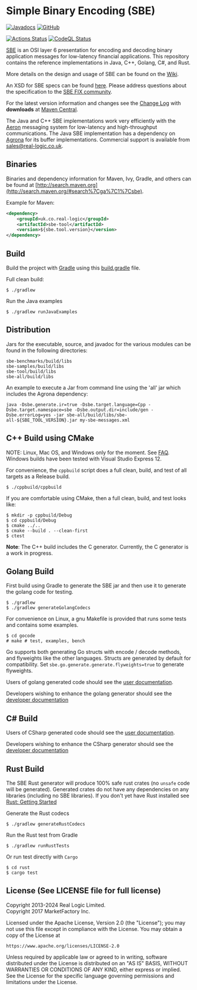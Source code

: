 Simple Binary Encoding (SBE)
============================

[![Javadocs](https://www.javadoc.io/badge/uk.co.real-logic/sbe-tool.svg)](https://www.javadoc.io/doc/uk.co.real-logic/sbe-tool)
[![GitHub](https://img.shields.io/github/license/real-logic/simple-binary-encoding.svg)](https://github.com/real-logic/simple-binary-encoding/blob/master/LICENSE)

[![Actions Status](https://github.com/real-logic/simple-binary-encoding/workflows/Continuous%20Integration/badge.svg)](https://github.com/real-logic/simple-binary-encoding/actions)
[![CodeQL Status](https://github.com/real-logic/simple-binary-encoding/workflows/CodeQL/badge.svg)](https://github.com/real-logic/simple-binary-encoding/actions)

[SBE](https://github.com/FIXTradingCommunity/fix-simple-binary-encoding) is an OSI layer 6 presentation for 
encoding and decoding binary application messages for low-latency financial applications. This repository contains 
the reference implementations in Java, C++, Golang, C#, and Rust.

More details on the design and usage of SBE can be found on the [Wiki](https://github.com/real-logic/simple-binary-encoding/wiki).

An XSD for SBE specs can be found
[here](https://github.com/real-logic/simple-binary-encoding/blob/master/sbe-tool/src/main/resources/fpl/sbe.xsd). Please address questions about the specification to the [SBE FIX community](https://github.com/FIXTradingCommunity/fix-simple-binary-encoding).

For the latest version information and changes see the [Change Log](https://github.com/real-logic/simple-binary-encoding/wiki/Change-Log) with **downloads** at [Maven Central](http://search.maven.org/#search%7Cga%7C1%7Csbe). 

The Java and C++ SBE implementations work very efficiently with the [Aeron](https://github.com/real-logic/aeron)
messaging system for low-latency and high-throughput communications. The Java SBE implementation has a dependency on
[Agrona](https://github.com/real-logic/agrona) for its buffer implementations. Commercial support is available from
[sales@real-logic.co.uk](mailto:sales@real-logic.co.uk?subject=SBE).

Binaries
--------
Binaries and dependency information for Maven, Ivy, Gradle, and others can be found at 
[http://search.maven.org](http://search.maven.org/#search%7Cga%7C1%7Csbe).

Example for Maven:

```xml
<dependency>
    <groupId>uk.co.real-logic</groupId>
    <artifactId>sbe-tool</artifactId>
    <version>${sbe.tool.version}</version>
</dependency>
```

Build
-----

Build the project with [Gradle](http://gradle.org/) using this [build.gradle](https://github.com/real-logic/simple-binary-encoding/blob/master/build.gradle) file.

Full clean build:

    $ ./gradlew

Run the Java examples

    $ ./gradlew runJavaExamples

Distribution
------------
Jars for the executable, source, and javadoc for the various modules can be found in the following directories:

    sbe-benchmarks/build/libs
    sbe-samples/build/libs
    sbe-tool/build/libs
    sbe-all/build/libs

An example to execute a Jar from command line using the 'all' jar which includes the Agrona dependency:

    java -Dsbe.generate.ir=true -Dsbe.target.language=Cpp -Dsbe.target.namespace=sbe -Dsbe.output.dir=include/gen -Dsbe.errorLog=yes -jar sbe-all/build/libs/sbe-all-${SBE_TOOL_VERSION}.jar my-sbe-messages.xml

C++ Build using CMake
---------------------
NOTE: Linux, Mac OS, and Windows only for the moment. See
[FAQ](https://github.com/real-logic/simple-binary-encoding/wiki/Frequently-Asked-Questions).
Windows builds have been tested with Visual Studio Express 12.

For convenience, the `cppbuild` script does a full clean, build, and test of all targets as a Release build.

    $ ./cppbuild/cppbuild

If you are comfortable using CMake, then a full clean, build, and test looks like:

    $ mkdir -p cppbuild/Debug
    $ cd cppbuild/Debug
    $ cmake ../..
    $ cmake --build . --clean-first
    $ ctest

__Note__: The C++ build includes the C generator. Currently, the C generator is a work in progress.

Golang Build
------------

First build using Gradle to generate the SBE jar and then use it to generate the golang code for testing.

    $ ./gradlew
    $ ./gradlew generateGolangCodecs

For convenience on Linux, a gnu Makefile is provided that runs some tests and contains some examples.

    $ cd gocode
    # make # test, examples, bench

Go supports both generating Go structs with encode / decode methods, and flyweights like the other languages. Structs are generated by default for compatibility. Set `sbe.go.generate.generate.flyweights=true` to generate flyweights.

Users of golang generated code should see the [user
documentation](https://github.com/real-logic/simple-binary-encoding/wiki/Golang-User-Guide).

Developers wishing to enhance the golang generator should see the [developer
documentation](https://github.com/real-logic/simple-binary-encoding/blob/master/gocode/README.md)

C# Build
--------
Users of CSharp generated code should see the [user documentation](https://github.com/real-logic/simple-binary-encoding/wiki/Csharp-User-Guide).

Developers wishing to enhance the CSharp generator should see the [developer documentation](https://github.com/real-logic/simple-binary-encoding/blob/master/csharp/README.md)

Rust Build
------------
The SBE Rust generator will produce 100% safe rust crates (no `unsafe` code will be generated).  Generated crates do
not have any dependencies on any libraries (including no SBE libraries). If you don't yet have Rust installed 
see [Rust: Getting Started](https://www.rust-lang.org/learn/get-started)

Generate the Rust codecs

    $ ./gradlew generateRustCodecs

Run the Rust test from Gradle

    $ ./gradlew runRustTests

Or run test directly with `Cargo`

    $ cd rust
    $ cargo test

License (See LICENSE file for full license)
-------------------------------------------
Copyright 2013-2024 Real Logic Limited.  
Copyright 2017 MarketFactory Inc.

Licensed under the Apache License, Version 2.0 (the "License");
you may not use this file except in compliance with the License.
You may obtain a copy of the License at

    https://www.apache.org/licenses/LICENSE-2.0

Unless required by applicable law or agreed to in writing, software
distributed under the License is distributed on an "AS IS" BASIS,
WITHOUT WARRANTIES OR CONDITIONS OF ANY KIND, either express or implied.
See the License for the specific language governing permissions and
limitations under the License.
